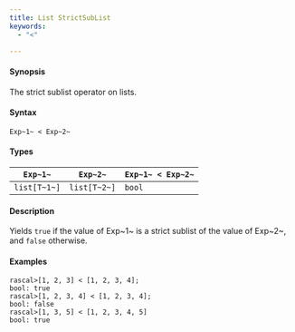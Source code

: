 ```yaml
---
title: List StrictSubList
keywords:
  - "<"

---
```


#### Synopsis

The strict sublist operator on lists.

#### Syntax

`Exp~1~ < Exp~2~`

#### Types

| `Exp~1~`     |  `Exp~2~`     | `Exp~1~ < Exp~2~`  |
| --- | --- | --- |
| `list[T~1~]` |  `list[T~2~]` | `bool`               |

#### Description

Yields `true` if the value of Exp~1~ is a strict sublist of the value of Exp~2~,  and `false` otherwise.

#### Examples

```rascal-shell 
rascal>[1, 2, 3] < [1, 2, 3, 4];
bool: true
rascal>[1, 2, 3, 4] < [1, 2, 3, 4];
bool: false
rascal>[1, 3, 5] < [1, 2, 3, 4, 5]
bool: true
```

